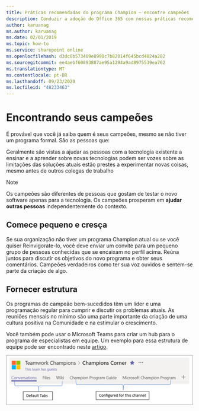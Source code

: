 ```yaml
---
title: Práticas recomendadas do programa Champion – encontre campeões
description: Conduzir a adoção do Office 365 com nossas práticas recomendadas de programa de Champion
author: karuanag
ms.author: karuanag
ms.date: 02/01/2019
ms.topic: how-to
ms.service: sharepoint online
ms.openlocfilehash: d3dc0b573469e8990c7b82014f645bcd4824a282
ms.sourcegitcommit: ee4aebf60893887ae95a1294a9ad8975539ea762
ms.translationtype: MT
ms.contentlocale: pt-BR
ms.lasthandoff: 09/23/2020
ms.locfileid: "48233463"
---
```

# <a name="finding-your-champions"></a>Encontrando seus campeões 

É provável que você já saiba quem é seus campeões, mesmo se não tiver um programa formal.  São as pessoas que:

Geralmente são vistas a ajudar as pessoas com a tecnologia existente a ensinar e a aprender sobre novas tecnologias podem ser vozes sobre as limitações das soluções atuais estão prestes a experimentar novas coisas, mesmo antes de outros colegas de trabalho

> [!NOTE]
> Os campeões são diferentes de pessoas que gostam de testar o novo software apenas para a tecnologia. Os campeões prosperam em **ajudar outras pessoas** independentemente do contexto. 

## <a name="start-small-and-grow"></a>Comece pequeno e cresça

Se sua organização não tiver um programa Champion atual ou se você quiser Reinvigorate-lo, você deve enviar um convite para um pequeno grupo de pessoas conhecidas que se encaixam no perfil acima.  Reúna juntos para discutir os objetivos do novo programa e obter seus comentários. Campeões verdadeiros como ter sua voz ouvidos e sentem-se parte da criação de algo.  

## <a name="provide-structure"></a>Fornecer estrutura

Os programas de campeão bem-sucedidos têm um líder e uma programação regular para cumprir e discutir os problemas atuais.  As reuniões mensais no mínimo são uma parte importante da criação de uma cultura positiva na Comunidade e na estimular o crescimento.  

Você também pode usar o Microsoft Teams para criar um hub para o programa de especialistas em equipe.  Um exemplo para essa estrutura de equipe pode ser encontrado neste [artigo](https://docs.microsoft.com/MicrosoftTeams/teams-adoption-your-first-teams).

![guias da equipe de defensores](media/teams-adoption-tab-example.png)